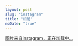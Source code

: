 ```yaml
---
layout: post
slug: "instagram"
title: "相册"
noDate: "true"
---
```


<div class="instagram" data-client-id="47405fb6fc0a40f1ada48b00577264da" data-user-id="1304850336">
    <a href="http://instagram.com/simonleex" target="_blank" class="open-ins">图片来自instagram，正在加载中…</a>
</div>
<script src="/js/jquery.lazyload.js"></script>
<script src="/js/instagram.js"></script>
<script src="http://ajax.aspnetcdn.com/ajax/jQuery/jquery-1.8.0.js"></script>

